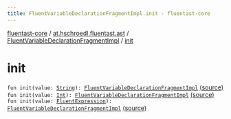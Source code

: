 ```yaml
---
title: FluentVariableDeclarationFragmentImpl.init - fluentast-core
---
```


[fluentast-core](../../index.html) / [at.hschroedl.fluentast.ast](../index.html) / [FluentVariableDeclarationFragmentImpl](index.html) / [init](.)

# init

`fun init(value: `[`String`](https://kotlinlang.org/api/latest/jvm/stdlib/kotlin/-string/index.html)`): `[`FluentVariableDeclarationFragmentImpl`](index.html) [(source)](https://github.com/hschroedl/FluentAST/tree/master/core/src/main/kotlin//at.hschroedl.fluentast/ast/VariableDeclarationFragment.kt#L54)
`fun init(value: `[`Int`](https://kotlinlang.org/api/latest/jvm/stdlib/kotlin/-int/index.html)`): `[`FluentVariableDeclarationFragmentImpl`](index.html) [(source)](https://github.com/hschroedl/FluentAST/tree/master/core/src/main/kotlin//at.hschroedl.fluentast/ast/VariableDeclarationFragment.kt#L58)
`fun init(value: `[`FluentExpression`](../../at.hschroedl.fluentast.ast.expression/-fluent-expression/index.html)`): `[`FluentVariableDeclarationFragmentImpl`](index.html) [(source)](https://github.com/hschroedl/FluentAST/tree/master/core/src/main/kotlin//at.hschroedl.fluentast/ast/VariableDeclarationFragment.kt#L62)